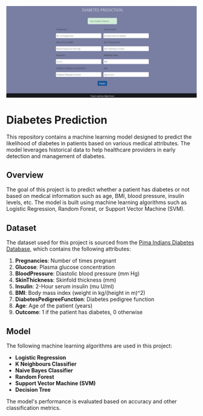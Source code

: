 ![Diabetes Model](diabetes-model.png)

# Diabetes Prediction

This repository contains a machine learning model designed to predict the likelihood of diabetes in patients based on various medical attributes. The model leverages historical data to help healthcare providers in early detection and management of diabetes.

## Overview

The goal of this project is to predict whether a patient has diabetes or not based on medical information such as age, BMI, blood pressure, insulin levels, etc. The model is built using machine learning algorithms such as Logistic Regression, Random Forest, or Support Vector Machine (SVM).

## Dataset

The dataset used for this project is sourced from the [Pima Indians Diabetes Database](https://www.kaggle.com/datasets/uciml/pima-indians-diabetes-database), which contains the following attributes:

1. **Pregnancies**: Number of times pregnant
2. **Glucose**: Plasma glucose concentration
3. **BloodPressure**: Diastolic blood pressure (mm Hg)
4. **SkinThickness**: Skinfold thickness (mm)
5. **Insulin**: 2-Hour serum insulin (mu U/ml)
6. **BMI**: Body mass index (weight in kg/(height in m)^2)
7. **DiabetesPedigreeFunction**: Diabetes pedigree function
8. **Age**: Age of the patient (years)
9. **Outcome**: 1 if the patient has diabetes, 0 otherwise

## Model

The following machine learning algorithms are used in this project:

- **Logistic Regression**
- **K Neighbours Classifier**
- **Naive Bayes Classifier**
- **Random Forest**
- **Support Vector Machine (SVM)**
- **Decision Tree**

The model's performance is evaluated based on accuracy and other classification metrics.

